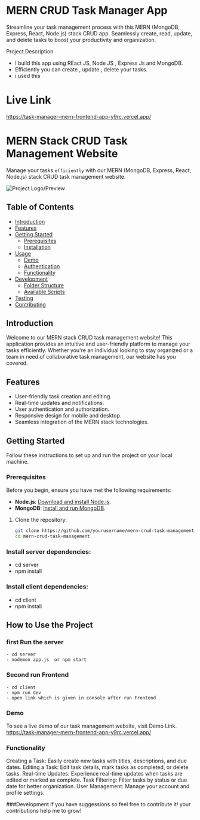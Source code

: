 # MERN CRUD Task Manager App
Streamline your task management process with this MERN (MongoDB, Express, React, Node.js) stack CRUD app. Seamlessly create, read, update, and delete tasks to boost your productivity and organization.

Project Description
- I build this app using REact JS, Node JS , Express Js and MongoDB.
- Efficiently you can create , update , delete your tasks.
- i used this 
# Live Link
   https://task-manager-mern-frontend-app-y9rc.vercel.app/
# MERN Stack CRUD Task Management Website

Manage your tasks `efficiently` with our MERN (MongoDB, Express, React, Node.js) stack CRUD task management website.

![Project Logo/Preview](link-to-your-logo-or-preview-image)

## Table of Contents

- [Introduction](#introduction)
- [Features](#features)
- [Getting Started](#getting-started)
  - [Prerequisites](#prerequisites)
  - [Installation](#installation)
- [Usage](#usage)
  - [Demo](#demo)
  - [Authentication](#authentication)
  - [Functionality](#functionality)
- [Development](#development)
  - [Folder Structure](#folder-structure)
  - [Available Scripts](#available-scripts)
- [Testing](#testing)
- [Contributing](#contributing)

## Introduction

Welcome to our MERN stack CRUD task management website! This application provides an intuitive and user-friendly platform to manage your tasks efficiently. Whether you're an individual looking to stay organized or a team in need of collaborative task management, our website has you covered.

## Features

- User-friendly task creation and editing.
- Real-time updates and notifications.
- User authentication and authorization.
- Responsive design for mobile and desktop.
- Seamless integration of the MERN stack technologies.

## Getting Started

Follow these instructions to set up and run the project on your local machine.
    
### Prerequisites

Before you begin, ensure you have met the following requirements:

- **Node.js**: [Download and install Node.js](https://nodejs.org/).
- **MongoDB**: [Install and run MongoDB](https://docs.mongodb.com/manual/installation/).

1. Clone the repository:

   ```bash
   git clone https://github.com/yourusername/mern-crud-task-management.git
   cd mern-crud-task-management


### Install server dependencies:
- cd server
- npm install

### Install client dependencies:
- cd client
- npm install

##  How to Use the Project
   ### first Run the server
    - cd server
    - nodemon app.js  or npm start 
   ### Second run Frontend
    - cd client
    - npm run dev
    - open link which is given in console after run Frontend

### Demo
To see a live demo of our task management website, visit Demo Link.
     https://task-manager-mern-frontend-app-y9rc.vercel.app/

### Functionality
  Creating a Task: Easily create new tasks with titles, descriptions, and due dates.
  Editing a Task: Edit task details, mark tasks as completed, or delete tasks.
  Real-time Updates: Experience real-time updates when tasks are edited or marked as complete.
  Task Filtering: Filter tasks by status or due date for better organization.
  User Management: Manage your account and profile settings.

###Development
  If you have suggessions so feel free to contribute it!
  your contributions help me to grow!
